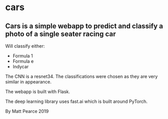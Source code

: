 # cars

## Cars is a simple webapp to predict and classify a photo of a single seater racing car

Will classify either:

* Formula 1
* Formula e
* Indycar

The CNN is a resnet34. The classifications were chosen as they are very similar in appearance.

The webapp is built with Flask.

The deep learning library uses fast.ai which is built around PyTorch.


By Matt Pearce 2019
